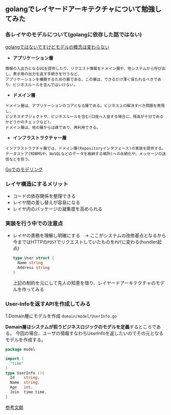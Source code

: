 ## golangでレイヤードアーキテクチャについて勉強してみた

### 各レイヤのモデルについて(golangに依存した話ではない)

[golangではないですけどモデルの概念は変わらない](https://terasolunaorg.github.io/guideline/public_review/Overview/ApplicationLayering.html#id4)

- **アプリケーション層**
```
情報の入出力となるUIを提供したり、リクエスト情報をドメイン層や、他システムから呼び出し、表示用の出力を返す手続きを行うなど、
アプリケーションを構築するための層である。この層は、できるだけ薄く保たれるべきであり、ビジネスルールを含んではいけない。
```
- **ドメイン層**
```
ドメイン層は、アプリケーションのコアとなる層である。ビジネス上の解決すべき問題を表現し、
ビジネスオブジェクトや、ビジネスルールを含む(口座へ入金する場合に、残高が十分であるかどうかのチェックなど)。
ドメイン層は、他の層からは疎であり、再利用できる。
```
- **インフラストラクチャー層**
```
インフラストラクチャ層では、ドメイン層(Repositoryインタフェース)の実装を提供する。
データストア(RDBMSや、NoSQLなどのデータを格納する場所)への永続化や、メッセージの送信などを担う。
```

[Goでのモデリング](https://www.slideshare.net/pospome/go-80591000)


### レイヤ構造にするメリット

- コードの依存関係を整理できる
- レイヤ間の差し替えが容易になる
- レイヤ内のパッケージの凝集度を高められる

### 実装を行う中での注意点
- レイヤの責務を理解し明確にする　-> ここがシステムの改修基点となるから
  今まではHTTPの`POST`でリクエストしていたものを`PUT`に変わる(hundler起点)

  ```go
  type User struct {
    Name string
    Address string
  }

  ```


  上記の制約を元にして先人の知恵を借り、レイヤードアーキテクチャのモデルを作ってみる

### User-Infoを返すAPIを作成してみる
1.Domain層にモデルを作成   `domain/model/UserInfo.go`

**Domain層はシステムが担うビジネスロジックのモデルを定義**するところである。
今回の場合、ユーザの情報すなわちUserInfoを返したいのでその元となるモデルを作成する。

  ```go
  package model

  import (
    "time"
  )
  type UserInfo (){
    Id    string,
    Name  string,
    Age   int,
    Join  time.time,
  }
  ```


  [参考文献](https://yyh-gl.github.io/tech-blog/blog/go_web_api/)
